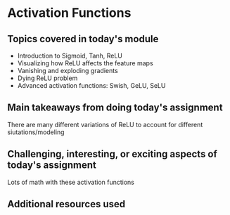 # Activation Functions

## Topics covered in today's module
* Introduction to Sigmoid, Tanh, ReLU
* Visualizing how ReLU affects the feature maps
* Vanishing and exploding gradients
* Dying ReLU problem
* Advanced activation functions: Swish, GeLU, SeLU

## Main takeaways from doing today's assignment
There are many different variations of ReLU to account for different siutations/modeling

## Challenging, interesting, or exciting aspects of today's assignment
Lots of math with these activation functions

## Additional resources used 
<To be filled>
